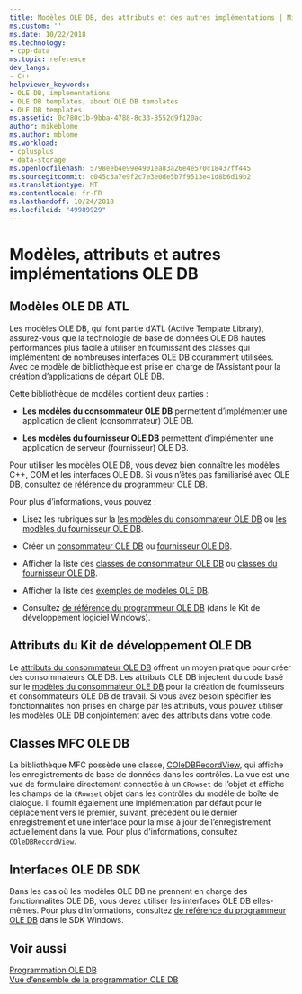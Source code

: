 ```yaml
---
title: Modèles OLE DB, des attributs et des autres implémentations | Microsoft Docs
ms.custom: ''
ms.date: 10/22/2018
ms.technology:
- cpp-data
ms.topic: reference
dev_langs:
- C++
helpviewer_keywords:
- OLE DB, implementations
- OLE DB templates, about OLE DB templates
- OLE DB templates
ms.assetid: 0c780c1b-9bba-4788-8c33-8552d9f120ac
author: mikeblome
ms.author: mblome
ms.workload:
- cplusplus
- data-storage
ms.openlocfilehash: 5798eeb4e99e4901ea83a26e4e570c18437ff445
ms.sourcegitcommit: c045c3a7e9f2c7e3e0de5b7f9513e41d8b6d19b2
ms.translationtype: MT
ms.contentlocale: fr-FR
ms.lasthandoff: 10/24/2018
ms.locfileid: "49989929"
---
```

# <a name="ole-db-templates-attributes-and-other-implementations"></a>Modèles, attributs et autres implémentations OLE DB

## <a name="atl-ole-db-templates"></a>Modèles OLE DB ATL  

Les modèles OLE DB, qui font partie d’ATL (Active Template Library), assurez-vous que la technologie de base de données OLE DB hautes performances plus facile à utiliser en fournissant des classes qui implémentent de nombreuses interfaces OLE DB couramment utilisées. Avec ce modèle de bibliothèque est prise en charge de l’Assistant pour la création d’applications de départ OLE DB.  
  
Cette bibliothèque de modèles contient deux parties :  
  
- **Les modèles du consommateur OLE DB** permettent d’implémenter une application de client (consommateur) OLE DB.  
  
- **Les modèles du fournisseur OLE DB** permettent d’implémenter une application de serveur (fournisseur) OLE DB.  
  
Pour utiliser les modèles OLE DB, vous devez bien connaître les modèles C++, COM et les interfaces OLE DB. Si vous n’êtes pas familiarisé avec OLE DB, consultez [de référence du programmeur OLE DB](/previous-versions/windows/desktop/ms713643).  
  
Pour plus d’informations, vous pouvez :  
  
- Lisez les rubriques sur la [les modèles du consommateur OLE DB](../../data/oledb/ole-db-consumer-templates-cpp.md) ou [les modèles du fournisseur OLE DB](../../data/oledb/ole-db-provider-templates-cpp.md).  
  
- Créer un [consommateur OLE DB](../../data/oledb/creating-an-ole-db-consumer.md) ou [fournisseur OLE DB](../../data/oledb/creating-an-ole-db-provider.md).  
  
- Afficher la liste des [classes de consommateur OLE DB](../../data/oledb/ole-db-consumer-templates-reference.md) ou [classes du fournisseur OLE DB](../../data/oledb/ole-db-provider-templates-reference.md).  
  
- Afficher la liste des [exemples de modèles OLE DB](https://github.com/Microsoft/VCSamples).  
  
- Consultez [de référence du programmeur OLE DB](/previous-versions/windows/desktop/ms713643) (dans le Kit de développement logiciel Windows).  
  
## <a name="ole-db-attributes"></a>Attributs du Kit de développement OLE DB  

Le [attributs du consommateur OLE DB](../../windows/ole-db-consumer-attributes.md) offrent un moyen pratique pour créer des consommateurs OLE DB. Les attributs OLE DB injectent du code basé sur le [modèles du consommateur OLE DB](../../data/oledb/ole-db-consumer-templates-reference.md) pour la création de fournisseurs et consommateurs OLE DB de travail. Si vous avez besoin spécifier les fonctionnalités non prises en charge par les attributs, vous pouvez utiliser les modèles OLE DB conjointement avec des attributs dans votre code.  
  
## <a name="mfc-ole-db-classes"></a>Classes MFC OLE DB  

La bibliothèque MFC possède une classe, [COleDBRecordView](../../mfc/reference/coledbrecordview-class.md), qui affiche les enregistrements de base de données dans les contrôles. La vue est une vue de formulaire directement connectée à un `CRowset` de l’objet et affiche les champs de la `CRowset` objet dans les contrôles du modèle de boîte de dialogue. Il fournit également une implémentation par défaut pour le déplacement vers le premier, suivant, précédent ou le dernier enregistrement et une interface pour la mise à jour de l’enregistrement actuellement dans la vue. Pour plus d'informations, consultez `COleDBRecordView`.  
  
## <a name="ole-db-sdk-interfaces"></a>Interfaces OLE DB SDK  

Dans les cas où les modèles OLE DB ne prennent en charge des fonctionnalités OLE DB, vous devez utiliser les interfaces OLE DB elles-mêmes. Pour plus d’informations, consultez [de référence du programmeur OLE DB](/previous-versions/windows/desktop/ms713643) dans le SDK Windows.  
  
## <a name="see-also"></a>Voir aussi  

[Programmation OLE DB](../../data/oledb/ole-db-programming.md)<br/>
[Vue d’ensemble de la programmation OLE DB](../../data/oledb/ole-db-programming-overview.md)